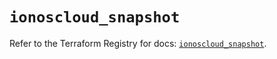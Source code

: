 # `ionoscloud_snapshot`

Refer to the Terraform Registry for docs: [`ionoscloud_snapshot`](https://registry.terraform.io/providers/ionos-cloud/ionoscloud/6.4.12/docs/resources/snapshot).
